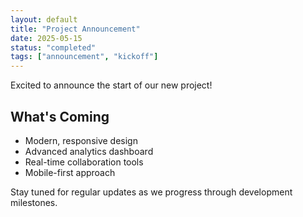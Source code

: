 ```yaml
---
layout: default
title: "Project Announcement"
date: 2025-05-15
status: "completed"
tags: ["announcement", "kickoff"]
---
```


Excited to announce the start of our new project! 

## What's Coming

- Modern, responsive design
- Advanced analytics dashboard  
- Real-time collaboration tools
- Mobile-first approach

Stay tuned for regular updates as we progress through development milestones.